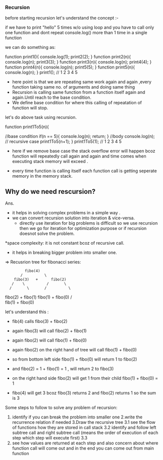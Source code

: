 ### Recursion

before starting recursion let's understand the concept :-

if we have to print "hello" 5 times w/o using loop and you have to call only one function
and dont repeat console.log() more than 1 time in a single function

we can do something as:

function print1(){
console.log(1);
print2(2);
}
function print2(n){
console.log(n);
print3(3);
}
function print3(n){
console.log(n);
print4(4);
}
function print4(n){
console.log(n);
print5(5);
}
function print5(n){
console.log(n);
}
print1(); // 1 2 3 4 5

- here point is that we are repeating same work again and again ,every function taking same no. of arguments and doing same thing
- Recursion is calling same function from a function itself again and again.Until reach to the base condition.
- We define base condition for where this calling of repeatation of function will stop.

let's do above task using recursion.

function print1To5(n){

//base condition
if(n == 5){
console.log(n);
return;
}
//body
console.log(n);
// recursive case
print1To5(n+1);
}
print1To5(1); // 1 2 3 4 5

- here if we remove base case the stack overflow error will happen bcoz function will repeatedly call again and again and time comes when executing stack memory will exceed .

- every time function is calling itself each function call is getting seperate memory in the memory stack.

## Why do we need rescursion?

Ans.

- it helps in solving complex problems in a simple way .
- we can convert recursion solution into iteration & vice-versa.
  - directly use iteration for big problems is difficult so we use recursion then we go for iteration for optimization purpose or if recursion doesnot solve the problem.

*space complexity:  it is not constant bcoz of recursive call.

- it helps in breaking bigger problem into smaller one.

=> Recusrion tree for fibonacci series:

             fibo(4)
           /          \
        fibo(3)   +      fibo(2)
       /    \          /       \
      /       \       /          \
  fibo(2) + fibo(1)   fibo(1) + fibo(0)
    /    \
fib(1) + fibo(0)

let's understand this :

- fib(4) calls fibo(3) + fibo(2)
- again fibo(3) will call fibo(2) + fibo(1)
- again fibo(2) will call fibo(1) + fibo(0)
- again fibo(2) on the right hand of tree will call fibo(1) + fibo(0)

- so from bottom left side fibo(1) + fibo(0) will return 1 to fibo(2)
- and fibo(2) = 1 + fibo(1) = 1 , will return 2 to fibo(3)
- on the right hand side fibo(2) will get 1 from their child fibo(1) + fibo(0) = 1
- fibo(4) will get 3 bcoz fibo(3) returns 2 and fibo(2) returns 1 so the sum is 3

Some steps to follow to solve any problem of recursion:

1. identify if you can break the problem into smaller one
2.write the recurrence relation if needed
3.Draw the recursive tree
   3.1 see the flow of functions how they are stored in call stack
   3.2 identify and follow left subtree call and right subtree call (means the order of execution of each step which step will execute first)
   3.3
4. see how values are returned at each step and also concern about where function call will come out and in the end you can come out from main function
